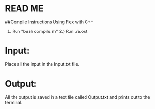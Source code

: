 # READ ME
##Compile Instructions Using Flex with C++
1. Run "bash compile.sh"
2.) Run ./a.out

# Input:
Place all the input in the Input.txt file.

# Output: 
All the output is saved in a text file called Output.txt and prints out to the terminal.
